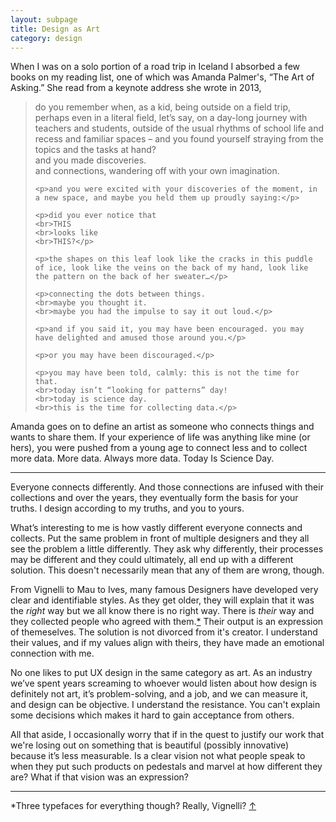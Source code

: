 ```yaml
---
layout: subpage
title: Design as Art
category: design
---
```

When I was on a solo portion of a road trip in Iceland I absorbed a few books on my reading list, one of which was Amanda Palmer's, “The Art of Asking.” She read from a keynote address she wrote in 2013,

<blockquote>
	<p>do you remember when, as a kid, being outside on a field trip, perhaps even in a literal field, let’s say, on a day-long journey with teachers and students, outside of the usual rhythms of school life and recess and familiar spaces – and you found yourself straying from the topics and the tasks at hand?
	<br>and you made discoveries.
	<br>and connections, wandering off with your own imagination.</p>

	<p>and you were excited with your discoveries of the moment, in a new space, and maybe you held them up proudly saying:</p>

	<p>did you ever notice that
	<br>THIS
	<br>looks like
	<br>THIS?</p>

	<p>the shapes on this leaf look like the cracks in this puddle of ice, look like the veins on the back of my hand, look like the pattern on the back of her sweater…</p>

	<p>connecting the dots between things.
	<br>maybe you thought it.
	<br>maybe you had the impulse to say it out loud.</p>

	<p>and if you said it, you may have been encouraged. you may have delighted and amused those around you.</p>

	<p>or you may have been discouraged.</p>

	<p>you may have been told, calmly: this is not the time for that.
	<br>today isn’t “looking for patterns” day!
	<br>today is science day.
	<br>this is the time for collecting data.</p>
</blockquote>

Amanda goes on to define an artist as someone who connects things and wants to share them. If your experience of life was anything like mine (or hers), you were pushed from a young age to connect less and to collect more data. More data. Always more data. Today Is Science Day.

<hr class="small">

Everyone connects differently. And those connections are infused with their collections and over the years, they eventually form the basis for your truths. I design according to my truths, and you to yours.

What’s interesting to me is how vastly different everyone connects and collects. Put the same problem in front of multiple designers and they all see the problem a little differently. They ask why differently, their processes may be different and they could ultimately, all end up with a different solution. This doesn't necessarily mean that any of them are wrong, though.

From Vignelli to Mau to Ives, many famous Designers have developed very clear and identifiable styles. As they get older, they will explain that it was the *right* way but we all know there is no right way. There is *their* way and they collected people who agreed with them.<a id="anchor-1" href="#note-1">*</a> Their output is an expression of themeselves. The solution is not divorced from it's creator. I understand their values, and if my values align with theirs, they have made an emotional connection with me.

No one likes to put UX design in the same category as art. As an industry we’ve spent years screaming to whoever would listen about how design is definitely not art, it’s problem-solving, and a job, and we can measure it, and design can be objective. I understand the resistance. You can't explain some decisions which makes it hard to gain acceptance from others.

All that aside, I occasionally worry that if in the quest to justify our work that we're losing out on something that is beautiful (possibly innovative) because it’s less measurable. Is a clear vision not what people speak to when they put such products on pedestals and marvel at how different they are? What if that vision was an expression?

<hr class="small">

<div class="field-notes">
    <p id="note-1" class="h6">*Three typefaces for everything though? Really, Vignelli? <a href="#anchor-1">&#8593;</a></p>
</div>